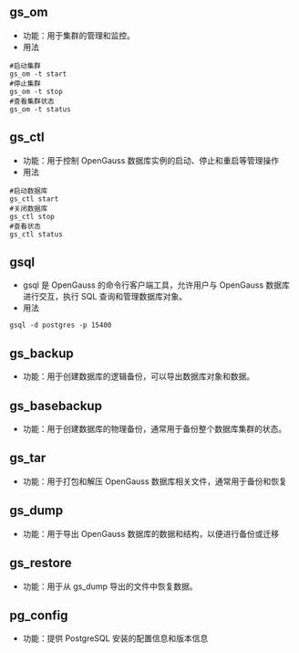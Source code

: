 ## gs_om
- 功能：用于集群的管理和监控。
- 用法
```
#启动集群
gs_om -t start
#停止集群
gs_om -t stop
#查看集群状态
gs_om -t status
```

## gs_ctl
- 功能：用于控制 OpenGauss 数据库实例的启动、停止和重启等管理操作
- 用法
```
#启动数据库
gs_ctl start
#关闭数据库
gs_ctl stop
#查看状态
gs_ctl status
```

## gsql
- gsql 是 OpenGauss 的命令行客户端工具，允许用户与 OpenGauss 数据库进行交互，执行 SQL 查询和管理数据库对象。
- 用法
```
gsql -d postgres -p 15400
```

## gs_backup
- 功能：用于创建数据库的逻辑备份，可以导出数据库对象和数据。

## gs_basebackup
- 功能：用于创建数据库的物理备份，通常用于备份整个数据库集群的状态。

## gs_tar
- 功能：用于打包和解压 OpenGauss 数据库相关文件，通常用于备份和恢复

## gs_dump
- 功能：用于导出 OpenGauss 数据库的数据和结构，以便进行备份或迁移

## gs_restore
- 功能：用于从 gs_dump 导出的文件中恢复数据。

## pg_config 
- 功能：提供 PostgreSQL 安装的配置信息和版本信息
